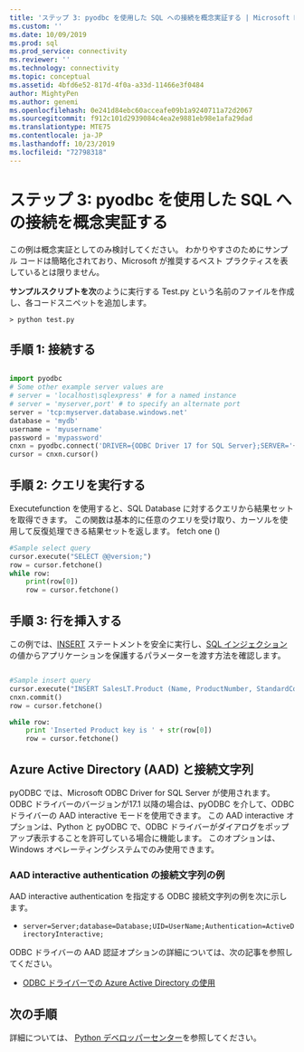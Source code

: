 ```yaml
---
title: 'ステップ 3: pyodbc を使用した SQL への接続を概念実証する | Microsoft Docs'
ms.custom: ''
ms.date: 10/09/2019
ms.prod: sql
ms.prod_service: connectivity
ms.reviewer: ''
ms.technology: connectivity
ms.topic: conceptual
ms.assetid: 4bfd6e52-817d-4f0a-a33d-11466e3f0484
author: MightyPen
ms.author: genemi
ms.openlocfilehash: 0e241d84ebc60acceafe09b1a9240711a72d2067
ms.sourcegitcommit: f912c101d2939084c4ea2e9881eb98e1afa29dad
ms.translationtype: MTE75
ms.contentlocale: ja-JP
ms.lasthandoff: 10/23/2019
ms.locfileid: "72798318"
---
```

# <a name="step-3-proof-of-concept-connecting-to-sql-using-pyodbc"></a>ステップ 3: pyodbc を使用した SQL への接続を概念実証する

この例は概念実証としてのみ検討してください。  わかりやすさのためにサンプル コードは簡略化されており、Microsoft が推奨するベスト プラクティスを表しているとは限りません。  

**サンプルスクリプトを次**のように実行する Test.py という名前のファイルを作成し、各コードスニペットを追加します。 

```
> python test.py
```
  
## <a name="step-1--connect"></a>手順 1: 接続する  
  
```python

import pyodbc 
# Some other example server values are
# server = 'localhost\sqlexpress' # for a named instance
# server = 'myserver,port' # to specify an alternate port
server = 'tcp:myserver.database.windows.net' 
database = 'mydb' 
username = 'myusername' 
password = 'mypassword' 
cnxn = pyodbc.connect('DRIVER={ODBC Driver 17 for SQL Server};SERVER='+server+';DATABASE='+database+';UID='+username+';PWD='+ password)
cursor = cnxn.cursor()

```  
  
  
## <a name="step-2--execute-query"></a>手順 2: クエリを実行する  
  
Executefunction を使用すると、SQL Database に対するクエリから結果セットを取得できます。 この関数は基本的に任意のクエリを受け取り、カーソルを使用して反復処理できる結果セットを返します。 fetch one ()
  
  
```python
#Sample select query
cursor.execute("SELECT @@version;") 
row = cursor.fetchone() 
while row: 
    print(row[0])
    row = cursor.fetchone()

```  
  
## <a name="step-3--insert-a-row"></a>手順 3: 行を挿入する  
  
この例では、[INSERT](../../../t-sql/statements/insert-transact-sql.md) ステートメントを安全に実行し、[SQL インジェクション](../../../relational-databases/tables/primary-and-foreign-key-constraints.md)の値からアプリケーションを保護するパラメーターを渡す方法を確認します。    
  
  
```python

#Sample insert query
cursor.execute("INSERT SalesLT.Product (Name, ProductNumber, StandardCost, ListPrice, SellStartDate) OUTPUT INSERTED.ProductID VALUES ('SQL Server Express New 20', 'SQLEXPRESS New 20', 0, 0, CURRENT_TIMESTAMP )") 
cnxn.commit()
row = cursor.fetchone()

while row: 
    print 'Inserted Product key is ' + str(row[0]) 
    row = cursor.fetchone()
```  

## <a name="azure-active-directory-aad-and-the-connection-string"></a>Azure Active Directory (AAD) と接続文字列

pyODBC では、Microsoft ODBC Driver for SQL Server が使用されます。
ODBC ドライバーのバージョンが17.1 以降の場合は、pyODBC を介して、ODBC ドライバーの AAD interactive モードを使用できます。
この AAD interactive オプションは、Python と pyODBC で、ODBC ドライバーがダイアログをポップアップ表示することを許可している場合に機能します。
このオプションは、Windows オペレーティングシステムでのみ使用できます。

### <a name="example-connection-string-for-aad-interactive-authentication"></a>AAD interactive authentication の接続文字列の例

AAD interactive authentication を指定する ODBC 接続文字列の例を次に示します。

- `server=Server;database=Database;UID=UserName;Authentication=ActiveDirectoryInteractive;`

ODBC ドライバーの AAD 認証オプションの詳細については、次の記事を参照してください。

- [ODBC ドライバーでの Azure Active Directory の使用](../../odbc/using-azure-active-directory.md#new-andor-modified-dsn-and-connection-string-keywords)

## <a name="next-steps"></a>次の手順
  
詳細については、 [Python デベロッパーセンター](https://azure.microsoft.com/develop/python/)を参照してください。
